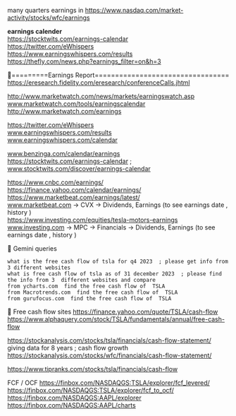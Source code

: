 




many quarters  earnings in 
 https://www.nasdaq.com/market-activity/stocks/wfc/earnings       


**earnings calender**   
https://stocktwits.com/earnings-calendar   
https://twitter.com/eWhispers   
https://www.earningswhispers.com/results    
https://thefly.com/news.php?earnings_filter=on&h=3    

 
📘=========Earnings Report=================================   
https://eresearch.fidelity.com/eresearch/conferenceCalls.jhtml   

http://www.marketwatch.com/news/markets/earningswatch.asp   
www.marketwatch.com/tools/earningscalendar   
http://www.marketwatch.com/earnings   

https://twitter.com/eWhispers    
www.earningswhispers.com/results      
www.earningswhispers.com/calendar   

www.benzinga.com/calendar/earnings   
https://stocktwits.com/earnings-calendar ; www.stocktwits.com/discover/earnings-calendar   

https://www.cnbc.com/earnings/   
https://finance.yahoo.com/calendar/earnings/   
https://www.marketbeat.com/earnings/latest/   
www.marketbeat.com -> CVX -> Dividends, Earnings (to see earnings date , history )   
https://www.investing.com/equities/tesla-motors-earnings   
www.investing.com -> MPC -> Financials -> Dividends, Earnings (to see earnings date , history )   



📘 Gemini queries   
```
what is the free cash flow of tsla for q4 2023  ; please get info from  3 different websites
what is free cash flow of tsla as of 31 december 2023  ; please find the info from 3  different websites and compare
from ycharts.com  find the free cash flow of  TSLA
from Macrotrends.com  find the free cash flow of  TSLA
from gurufocus.com  find the free cash flow of  TSLA
```

📘 Free cash flow   sites 
https://finance.yahoo.com/quote/TSLA/cash-flow   
https://www.alphaquery.com/stock/TSLA/fundamentals/annual/free-cash-flow     

https://stockanalysis.com/stocks/tsla/financials/cash-flow-statement/  giving data for 8 years ; cash flow growth
https://stockanalysis.com/stocks/wfc/financials/cash-flow-statement/   

https://www.tipranks.com/stocks/tsla/financials/cash-flow   

FCF / OCF 
https://finbox.com/NASDAQGS:TSLA/explorer/fcf_levered/   
https://finbox.com/NASDAQGS:TSLA/explorer/fcf_to_ocf/   
https://finbox.com/NASDAQGS:AAPL/explorer   
https://finbox.com/NASDAQGS:AAPL/charts    


 



